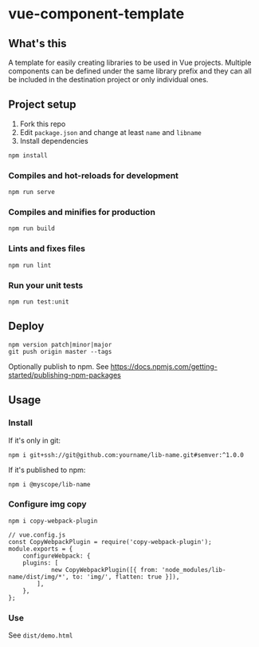 # vue-component-template

## What's this
A template for easily creating libraries to be used in Vue projects.
Multiple components can be defined under the same library prefix and they can all be included in the
destination project or only individual ones.

## Project setup
1. Fork this repo
2. Edit `package.json` and change at least `name` and `libname`
3. Install dependencies
```
npm install
```

### Compiles and hot-reloads for development
```
npm run serve
```

### Compiles and minifies for production
```
npm run build
```

### Lints and fixes files
```
npm run lint
```

### Run your unit tests
```
npm run test:unit
```

## Deploy

```
npm version patch|minor|major
git push origin master --tags
```

Optionally publish to npm. See https://docs.npmjs.com/getting-started/publishing-npm-packages

## Usage

### Install
If it's only in git:
```
npm i git+ssh://git@github.com:yourname/lib-name.git#semver:^1.0.0
```
If it's published to npm:
```
npm i @myscope/lib-name
```

### Configure img copy
```
npm i copy-webpack-plugin
```

```
// vue.config.js
const CopyWebpackPlugin = require('copy-webpack-plugin');
module.exports = {
	configureWebpack: {
    plugins: [
			new CopyWebpackPlugin([{ from: 'node_modules/lib-name/dist/img/*', to: 'img/', flatten: true }]),
		],
	},
};
```

### Use
See `dist/demo.html`
